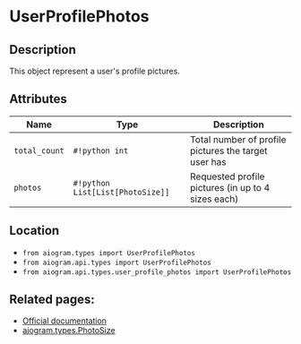 # UserProfilePhotos

## Description

This object represent a user's profile pictures.


## Attributes

| Name | Type | Description |
| - | - | - |
| `total_count` | `#!python int` | Total number of profile pictures the target user has |
| `photos` | `#!python List[List[PhotoSize]]` | Requested profile pictures (in up to 4 sizes each) |



## Location

- `from aiogram.types import UserProfilePhotos`
- `from aiogram.api.types import UserProfilePhotos`
- `from aiogram.api.types.user_profile_photos import UserProfilePhotos`

## Related pages:

- [Official documentation](https://core.telegram.org/bots/api#userprofilephotos)
- [aiogram.types.PhotoSize](../types/photo_size.md)
